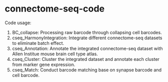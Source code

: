 # connectome-seq-code
Code usage:
1. BC_collapse: Processing raw barcode through collapsing cell barcodes.
2. cseq_HarmonyIntegration: Integrate different connectome-seq datasets to eliminate batch effect.
3. cseq_Annotation: Annotate the integrated connectome-seq dataset with Allen Institue mouse brain cell type atlas.
4. cseq_Cluster: Cluster the integrated dataset and annotate each cluster from marker gene expression.
5. cseq_Match: Conduct barcode matching base on synapse barcode and cell barcode.
